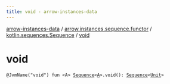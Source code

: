 ```yaml
---
title: void - arrow-instances-data
---
```


[arrow-instances-data](../../index.html) / [arrow.instances.sequence.functor](../index.html) / [kotlin.sequences.Sequence](index.html) / [void](./void.html)

# void

`@JvmName("void") fun <A> `[`Sequence`](https://kotlinlang.org/api/latest/jvm/stdlib/kotlin.sequences/-sequence/index.html)`<`[`A`](void.html#A)`>.void(): `[`Sequence`](https://kotlinlang.org/api/latest/jvm/stdlib/kotlin.sequences/-sequence/index.html)`<`[`Unit`](https://kotlinlang.org/api/latest/jvm/stdlib/kotlin/-unit/index.html)`>`